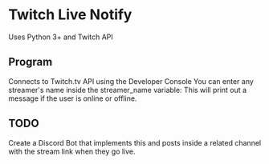 # Twitch Live Notify
Uses Python 3+ and Twitch API 

## Program
Connects to Twitch.tv API using the Developer Console
You can enter any streamer's name inside the streamer_name variable:
This will print out a message if the user is online or offline.

## TODO
Create a Discord Bot that implements this and posts inside a related channel with the stream link when they go live.